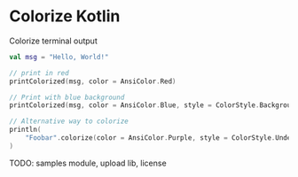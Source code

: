 Colorize Kotlin
===============

Colorize terminal output

```kotlin
val msg = "Hello, World!"

// print in red
printColorized(msg, color = AnsiColor.Red)

// Print with blue background
printColorized(msg, color = AnsiColor.Blue, style = ColorStyle.Background)

// Alternative way to colorize
println(
    "Foobar".colorize(color = AnsiColor.Purple, style = ColorStyle.Underlined)
)
```

TODO: samples module, upload lib, license

